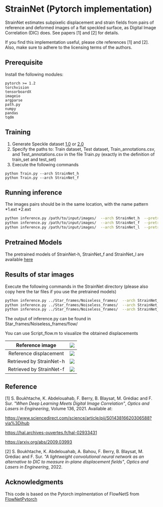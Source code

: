 # StrainNet (Pytorch implementation)

StrainNet estimates subpixelic displacement and strain fields from pairs of reference and deformed images of a flat speckled surface, as Digital Image Correlation (DIC) does. See papers [1] and [2] for details. 

If you find this implementation useful, please cite references [1] and [2]. Also, make sure to adhere to the licensing terms of the authors. 

## Prerequisite

Install the following modules: 

```
pytorch >= 1.2
torchvision
tensorboardX 
imageio
argparse
path.py
numpy
pandas
tqdm
```

## Training
1. Generate Speckle dataset [1.0](Dataset/Speckle%20dataset%201.0) or [2.0](Dataset/Speckle%20dataset%202.0)
2. Specify the paths to:
    Train dataset, Test dataset, Train_annotations.csv, and Test_annotations.csv in the file Train.py (exactly in the definition of train_set and test_set)
3. Execute the following commands
```
python Train.py --arch StrainNet_h 
python Train.py --arch StrainNet_f
```

## Running inference

The images pairs should be in the same location, with the name pattern *1.ext  *2.ext

```bash
python inference.py /path/to/input/images/  --arch StrainNet_h  --pretrained /path/to/pretrained/model
python inference.py /path/to/input/images/  --arch StrainNet_f  --pretrained /path/to/pretrained/model
python inference.py /path/to/input/images/  --arch StrainNet_l  --pretrained /path/to/pretrained/model  
```

## Pretrained Models

The pretrained models of StrainNet-h, StrainNet_f and StrainNet_l are available [here](https://drive.google.com/drive/folders/1eh2h6ysikk87L_uad8NNt4FpEq7BSN9M?usp=sharing) 

## Results of star images

Execute the following commands in the StrainNet directory (please also copy here the tar files if you use the pretrained models)

```bash
python inference.py ../Star_frames/Noiseless_frames/  --arch StrainNet_h  --pretrained StrainNet-h.pth.tar
python inference.py ../Star_frames/Noiseless_frames/  --arch StrainNet_f  --pretrained StrainNet-f.pth.tar
python inference.py ../Star_frames/Noiseless_frames/  --arch StrainNet_l  --pretrained StrainNet-l.pth.tar
```
The output of inference.py can be found in Star_frames/Noiseless_frames/flow/

You can use Script_flow.m to visualize the obtained displacements 

|Reference image   | ![](Star_frames/Displacements/Star.png)   |
|:----------:|:---------------------------------------------:|
|Reference displacement   | ![](Star_frames/Displacements/Reference.png)  |
|Retrieved by StrainNet-h  | ![](Star_frames/Displacements/StrainNet-h.png)|
|Retrieved by StrainNet-f | ![](Star_frames/Displacements/StrainNet-f.png)|


## Reference 
[1] S. Boukhtache, K. Abdelouahab, F. Berry, B. Blaysat, M. Grédiac and F. Sur. *"When Deep Learning Meets Digital Image Correlation"*, *Optics and Lasers in Engineering*, Volume 136, 2021. Available at:

https://www.sciencedirect.com/science/article/pii/S0143816620306588?via%3Dihub 

https://hal.archives-ouvertes.fr/hal-02933431 

https://arxiv.org/abs/2009.03993

[2] S. Boukhtache, K. Abdelouahab, A. Bahou, F. Berry, B. Blaysat, M. Grédiac and F. Sur. *"A lightweight convolutional neural network as an alternative to DIC to measure in-plane displacement fields"*, *Optics and Lasers in Engineering*, 2022.

## Acknowledgments

This code is based on the Pytorch implmentation of FlowNetS from [FlowNetPytorch](https://github.com/ClementPinard/FlowNetPytorch)
